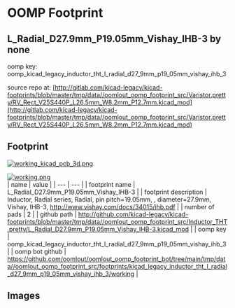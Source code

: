 # OOMP Footprint  
## L_Radial_D27.9mm_P19.05mm_Vishay_IHB-3  by none  
  
oomp key: oomp_kicad_legacy_inductor_tht_l_radial_d27_9mm_p19_05mm_vishay_ihb_3  
  
source repo at: [http://gitlab.com/kicad-legacy/kicad-footprints/blob/master/tmp/data//oomlout_oomp_footprint_src/Varistor.pretty/RV_Rect_V25S440P_L26.5mm_W8.2mm_P12.7mm.kicad_mod](http://gitlab.com/kicad-legacy/kicad-footprints/blob/master/tmp/data//oomlout_oomp_footprint_src/Varistor.pretty/RV_Rect_V25S440P_L26.5mm_W8.2mm_P12.7mm.kicad_mod)  
## Footprint  
  
[![working_kicad_pcb_3d.png](working_kicad_pcb_3d_600.png)](working_kicad_pcb_3d.png)  
  
[![working.png](working_600.png)](working.png)  
| name | value | 
| --- | --- | 
| footprint name | L_Radial_D27.9mm_P19.05mm_Vishay_IHB-3 | 
| footprint description | Inductor, Radial series, Radial, pin pitch=19.05mm, , diameter=27.9mm, Vishay, IHB-3, http://www.vishay.com/docs/34015/ihb.pdf | 
| number of pads | 2 | 
| github path | http://github.com/kicad-legacy/kicad-footprints/blob/master/tmp/data//oomlout_oomp_footprint_src/Inductor_THT.pretty/L_Radial_D27.9mm_P19.05mm_Vishay_IHB-3.kicad_mod | 
| oomp key | oomp_kicad_legacy_inductor_tht_l_radial_d27_9mm_p19_05mm_vishay_ihb_3 | 
| oomp bot github | https://github.com/oomlout/oomlout_oomp_footprint_bot/tree/main/tmp/data//oomlout_oomp_footprint_src/footprints/kicad_legacy_inductor_tht_l_radial_d27_9mm_p19_05mm_vishay_ihb_3/working | 
## Images  
